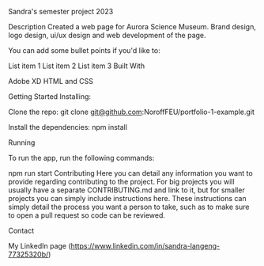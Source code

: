 Sandra's semester project 2023

Description
Created a web page for Aurora Science Museum.
Brand design, logo design, ui/ux design and web development of the page.

You can add some bullet points if you'd like to:

List item 1
List item 2
List item 3
Built With

Adobe XD
HTML and CSS

Getting Started
Installing:

Clone the repo:
git clone git@github.com:NoroffFEU/portfolio-1-example.git

Install the dependencies:
npm install

Running

To run the app, run the following commands:

npm run start
Contributing
Here you can detail any information you want to provide regarding contributing to the project. For big projects you will usually have a separate CONTRIBUTING.md and link to it, but for smaller projects you can simply include instructions here. These instructions can simply detail the process you want a person to take, such as to make sure to open a pull request so code can be reviewed.

Contact

My LinkedIn page (https://www.linkedin.com/in/sandra-langeng-77325320b/)
